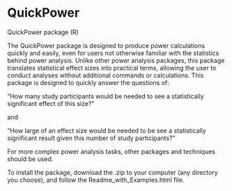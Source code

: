 # QuickPower
QuickPower package (R)

The QuickPower package is designed to produce power calculations quickly and easily, even for users not otherwise familiar with the statistics behind power analysis. Unlike other power analysis packages, this package translates statistical effect sizes into practical terms, allowing the user to conduct analyses without additional commands or calculations. This package is designed to quickly answer the questions of:

“How many study participants would be needed to see a statistically significant effect of this size?”

and

“How large of an effect size would be needed to be see a statistically significant result given this number of study participants?”

For more complex power analysis tasks, other packages and techniques should be used.

To install the package, download the .zip to your computer (any directory you choose), and follow the Readme_with_Examples.html file.
